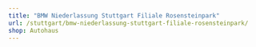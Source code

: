 ```yaml
---
title: "BMW Niederlassung Stuttgart Filiale Rosensteinpark"
url: /stuttgart/bmw-niederlassung-stuttgart-filiale-rosensteinpark/
shop: Autohaus
---
```

